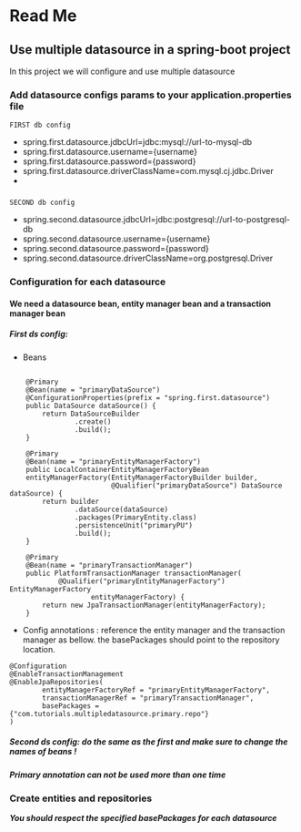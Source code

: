 # Read Me

## Use multiple datasource in a spring-boot project

In this project we will configure and use multiple datasource

### Add datasource configs params to your application.properties file

    FIRST db config 
* spring.first.datasource.jdbcUrl=jdbc:mysql://url-to-mysql-db
* spring.first.datasource.username={username} 
* spring.first.datasource.password={password}
* spring.first.datasource.driverClassName=com.mysql.cj.jdbc.Driver
* 
###
    SECOND db config 
* spring.second.datasource.jdbcUrl=jdbc:postgresql://url-to-postgresql-db 
* spring.second.datasource.username={username} 
* spring.second.datasource.password={password}
* spring.second.datasource.driverClassName=org.postgresql.Driver

### Configuration for each datasource

#### We need a datasource bean, entity manager bean and a transaction manager bean

##### First ds config:
* Beans
```
    
    @Primary
    @Bean(name = "primaryDataSource")
    @ConfigurationProperties(prefix = "spring.first.datasource")
    public DataSource dataSource() {
        return DataSourceBuilder
                .create()
                .build();
    }
    
    @Primary
    @Bean(name = "primaryEntityManagerFactory")
    public LocalContainerEntityManagerFactoryBean
    entityManagerFactory(EntityManagerFactoryBuilder builder,
                         @Qualifier("primaryDataSource") DataSource dataSource) {
        return builder
                .dataSource(dataSource)
                .packages(PrimaryEntity.class)
                .persistenceUnit("primaryPU")
                .build();
    }

    @Primary
    @Bean(name = "primaryTransactionManager")
    public PlatformTransactionManager transactionManager(
            @Qualifier("primaryEntityManagerFactory") EntityManagerFactory
                    entityManagerFactory) {
        return new JpaTransactionManager(entityManagerFactory);
    }

```

* Config annotations : reference the entity manager and the transaction manager as bellow.
the basePackages should point to the repository location.
```
@Configuration
@EnableTransactionManagement
@EnableJpaRepositories(
        entityManagerFactoryRef = "primaryEntityManagerFactory",
        transactionManagerRef = "primaryTransactionManager",
        basePackages = {"com.tutorials.multipledatasource.primary.repo"}
)
```

##### Second ds config: do the same as the first and make sure to change the names of beans !
***Primary annotation can not be used more than one time***

### Create entities and repositories
***You should respect the specified basePackages for each datasource***
